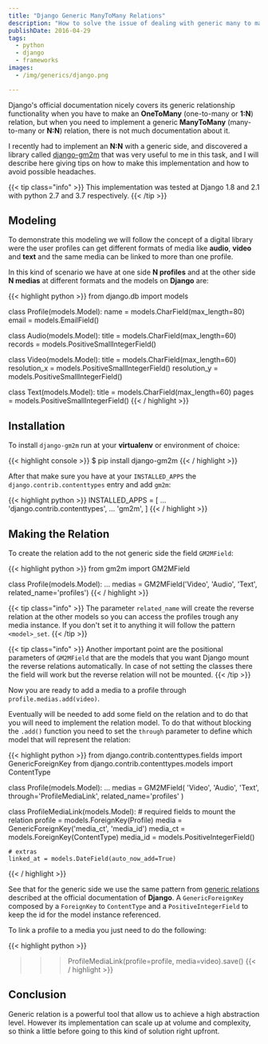```yaml
---
title: "Django Generic ManyToMany Relations"
description: "How to solve the issue of dealing with generic many to many relations on Django"
publishDate: 2016-04-29
tags:
  - python
  - django
  - frameworks
images:
  - /img/generics/django.png

---
```


Django's official documentation nicely covers its generic relationship functionality when you have to make an **OneToMany** (one-to-many or **1:N**) relation, but when you need to implement a generic **ManyToMany** (many-to-many or **N:N**) relation, there is not much documentation about it.

I recently had to implement an **N:N** with a generic side, and discovered a library called [django-gm2m](http://django-gm2m.readthedocs.io/en/stable/index.html) that was very useful to me in this task, and I will describe here giving tips on how to make this implementation and how to avoid possible headaches.

{{< tip class="info" >}}
This implementation was tested at Django 1.8 and 2.1 with python 2.7 and 3.7 respectively.
{{< /tip >}}

## Modeling

To demonstrate this modeling we will follow the concept of a digital library were the user profiles can get different formats of media like **audio**, **video** and **text** and the same media can be linked to more than one profile.

In this kind of scenario we have at one side **N profiles** and at the other side **N medias** at different formats and the models on **Django** are:

{{< highlight python >}}
from django.db import models

class Profile(models.Model):
    name = models.CharField(max_length=80)
    email = models.EmailField()

class Audio(models.Model):
    title = models.CharField(max_length=60)
    records = models.PositiveSmallIntegerField()

class Video(models.Model):
    title = models.CharField(max_length=60)
    resolution_x = models.PositiveSmallIntegerField()
    resolution_y = models.PositiveSmallIntegerField()

class Text(models.Model):
    title = models.CharField(max_length=60)
    pages = models.PositiveSmallIntegerField()
{{< / highlight >}}

## Installation

To install `django-gm2m` run at your **virtualenv** or environment of choice:

{{< highlight console >}}
$ pip install django-gm2m
{{< / highlight >}}

After that make sure you have at your `INSTALLED_APPS` the `django.contrib.contenttypes` entry and add `gm2m`:

{{< highlight python >}}
INSTALLED_APPS = [
   ...
   'django.contrib.contenttypes',
   ...
   'gm2m',
]
{{< / highlight >}}

## Making the Relation

To create the relation add to the not generic side the field `GM2MField`:

{{< highlight python >}}
from gm2m import GM2MField

class Profile(models.Model):
    ...
    medias = GM2MField('Video', 'Audio', 'Text', related_name='profiles')
{{< / highlight >}}

{{< tip class="info" >}}
The parameter `related_name` will create the reverse relation at the other models so you can access the profiles trough any media instance. If you don't set it to anything it will follow the pattern `<model>_set`.
{{< /tip >}}

{{< tip class="info" >}}
Another important point are the positional parameters of  `GM2MField` that are the models that you want Django mount the reverse relations automatically. In case of not setting the classes there the field will work but the reverse relation will not be mounted.
{{< /tip >}}

Now you are ready to add a media to a profile through `profile.medias.add(video)`.

Eventually will be needed to add some field on the relation and to do that you will need to implement the relation model. To do that without blocking the `.add()` function you need to set the `through` parameter to define which model that will represent the relation:

{{< highlight python >}}
from django.contrib.contenttypes.fields import GenericForeignKey
from django.contrib.contenttypes.models import ContentType

class Profile(models.Model):
    ...
    medias = GM2MField(
        'Video', 'Audio', 'Text', through='ProfileMediaLink', related_name='profiles'
    )

class ProfileMediaLink(models.Model):
    # required fields to mount the relation
    profile = models.ForeignKey(Profile)
    media = GenericForeignKey('media_ct', 'media_id')
    media_ct = models.ForeignKey(ContentType)
    media_id = models.PositiveIntegerField()

    # extras
    linked_at = models.DateField(auto_now_add=True)
{{< / highlight >}}

See that for the generic side we use the same pattern from [generic relations](https://docs.djangoproject.com/en/dev/ref/contrib/contenttypes/#generic-relations) described at the official documentation of **Django**.  A `GenericForeignKey` composed by a `ForeignKey` to `ContentType` and a `PositiveIntegerField` to keep the id for the model instance referenced.


To link a profile to a media you just need to do the following:

{{< highlight python >}}
>>> ProfileMediaLink(profile=profile, media=video).save()
{{< / highlight >}}

## Conclusion

Generic relation is a powerful tool that allow us to achieve a high abstraction level. However its implementation can scale up at volume and complexity, so think a little before going to this kind of solution right upfront.
